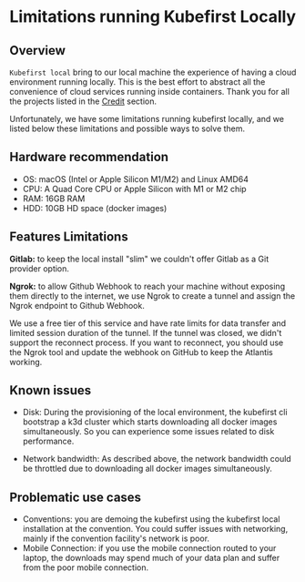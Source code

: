 # Limitations running Kubefirst Locally 

## Overview

`Kubefirst local` bring to our local machine the experience of having a cloud environment running locally. This is the best effort to abstract all the convenience of cloud services running inside containers. 
Thank you for all the projects listed in the [Credit](../credit.md) section. 

Unfortunately, we have some limitations running kubefirst locally, and we listed below these limitations and possible ways to solve them.

## Hardware recommendation

- OS: macOS (Intel or Apple Silicon M1/M2) and Linux AMD64
- CPU: A Quad Core CPU or Apple Silicon with M1 or M2 chip
- RAM: 16GB RAM
- HDD: 10GB HD space (docker images)

## Features Limitations

**Gitlab:** to keep the local install "slim" we couldn't offer Gitlab as a Git provider option.

**Ngrok:** to allow Github Webhook to reach your machine without exposing them directly to the internet, we use Ngrok to create a tunnel and assign the Ngrok endpoint to Github Webhook.

We use a free tier of this service and have rate limits for data transfer and limited session duration of the tunnel. If the tunnel was closed, we didn't support the reconnect process. If you want to reconnect, you should use the Ngrok tool and update the webhook on GitHub to keep the Atlantis working.

## Known issues

- Disk: During the provisioning of the local environment, the kubefirst cli bootstrap a k3d cluster which starts downloading all docker images simultaneously. So you can experience some issues related to disk performance.

- Network bandwidth: As described above, the network bandwidth could be throttled due to downloading all docker images simultaneously.

## Problematic use cases

- Conventions: you are demoing the kubefirst using the kubefirst local installation at the convention. You could suffer issues with networking, mainly if the convention facility's network is poor.
- Mobile Connection: if you use the mobile connection routed to your laptop, the downloads may spend much of your data plan and suffer from the poor mobile connection.
